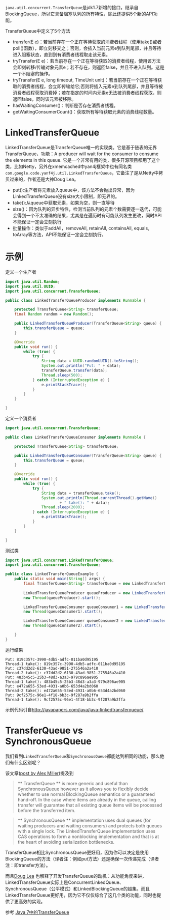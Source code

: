 `java.util.concurrent.TransferQueue`是jdk1.7新增的接口，继承自BlockingQueue，所以它具备阻塞队列的所有特性，除此还提供5个新的API功能。

TransferQueue中定义了5个方法
* transfer(E e)：若当前存在一个正在等待获取的消费者线程（使用take()或者poll()函数），即立刻移交之；否则，会插入当前元素e到队列尾部，并且等待进入阻塞状态，直到到有消费者线程取走该元素。
* tryTransfer(E e)：若当前存在一个正在等待获取的消费者线程，使用该方法会即刻转移/传输对象元素e；若不存在，则返回false，并且不进入队列。这是一个不阻塞的操作。
* tryTransfer(E e, long timeout, TimeUnit unit)：若当前存在一个正在等待获取的消费者线程，会立即传输给它;否则将插入元素e到队列尾部，并且等待被消费者线程获取消费掉；若在指定的时间内元素e无法被消费者线程获取，则返回false，同时该元素被移除。
* hasWaitingConsumer()：判断是否存在消费者线程。
* getWaitingConsumerCount()：获取所有等待获取元素的消费线程数量。




# LinkedTransferQueue
LinkedTransferQueue是TransferQueue唯一的实现类。它是基于链表的无界TransferQueue，功能：A producer will wait for the consumer to consume the elements in this queue.
它是一个非常有用的类，很多开源项目都用了这个类，比如Netty，另外在xmemcached中yan4j框架中也有同名类`com.google.code.yanf4j.util.LinkedTransferQueue`，它备注了是从Netty中拷贝过来的，作者还是大神Doug Lea。

* put():生产者将元素放入queue中，该方法不会抛出异常，因为LinkedTransferQueue没有size大小限制，即无界的。
* take():从queue中获取元素，如果为空，则一直等待
* size()：因为队列的异步特性，检测当前队列的元素个数需要逐一迭代，可能会得到一个不太准确的结果，尤其是在遍历时有可能队列发生更改，同时API不能保证一定会立刻执行
* 批量操作：类似于addAll，removeAll, retainAll, containsAll, equals, toArray等方法，API不能保证一定会立刻执行。

# 示例
定义一个生产者
```java
import java.util.Random;
import java.util.UUID;
import java.util.concurrent.TransferQueue;

public class LinkedTransferQueueProducer implements Runnable {

	protected TransferQueue<String> transferQueue;
	final Random random = new Random();

	public LinkedTransferQueueProducer(TransferQueue<String> queue) {
		this.transferQueue = queue;
	}

	@Override
	public void run() {
		while (true) {
			try {
				String data = UUID.randomUUID().toString();
				System.out.println("Put: " + data);
				transferQueue.transfer(data);
				Thread.sleep(500);
			} catch (InterruptedException e) {
				e.printStackTrace();
			}
		}
	}

}

```
定义一个消费者
```java
import java.util.concurrent.TransferQueue;

public class LinkedTransferQueueConsumer implements Runnable {

	protected TransferQueue<String> transferQueue;

	public LinkedTransferQueueConsumer(TransferQueue<String> queue) {
		this.transferQueue = queue;
	}

	@Override
	public void run() {
		while (true) {
			try {
				String data = transferQueue.take();
				System.out.println(Thread.currentThread().getName()
						+ " take(): " + data);
				Thread.sleep(2000);
			} catch (InterruptedException e) {
				e.printStackTrace();
			}
		}
	}

}
```
测试类
```java
import java.util.concurrent.LinkedTransferQueue;
import java.util.concurrent.TransferQueue;

public class LinkedTransferQueueExample {
	public static void main(String[] args) {
		final TransferQueue<String> transferQueue = new LinkedTransferQueue<String>();
		
		LinkedTransferQueueProducer queueProducer = new LinkedTransferQueueProducer(transferQueue);
		new Thread(queueProducer).start();

		LinkedTransferQueueConsumer queueConsumer1 = new LinkedTransferQueueConsumer(transferQueue);
		new Thread(queueConsumer1).start();

		LinkedTransferQueueConsumer queueConsumer2 = new LinkedTransferQueueConsumer(transferQueue);
		new Thread(queueConsumer2).start();

	}
}

```
运行结果
```plain
Put: 819c357c-3990-4db5-adfc-011ba0d95195
Thread-1 take(): 819c357c-3990-4db5-adfc-011ba0d95195
Put: c37dd2d2-6130-43ad-9851-275546a2a410
Thread-2 take(): c37dd2d2-6130-43ad-9851-275546a2a410
Put: 483b45c5-25b3-48d3-a3a3-979c896ae905
Thread-1 take(): 483b45c5-25b3-48d3-a3a3-979c896ae905
Put: e472a655-53ed-4931-a0b6-653d4a2bd060
Thread-2 take(): e472a655-53ed-4931-a0b6-653d4a2bd060
Put: 9cf2575c-96e1-4f18-bb3c-9f287a9b2ffa
Thread-1 take(): 9cf2575c-96e1-4f18-bb3c-9f287a9b2ffa
```
示例代码引自<http://javapapers.com/java/java-linkedtransferqueue/>



# TransferQueue vs SynchronousQueue
我们看到`LinkedTransferQueue`和`SynchronousQueue`都能达到相同的功能，那么他们有什么区别呢？

该文章([post by Alex Miller](http://puredanger.github.io/tech.puredanger.com/2009/02/28/java-7-transferqueue/))提及到
> ** TransferQueue ** is more generic and useful than SynchronousQueue however as it allows you to flexibly decide whether to use normal BlockingQueue semantics or a guaranteed hand-off. In the case where items are already in the queue, calling transfer will guarantee that all existing queue items will be processed before the transferred item.

> ** SynchronousQueue ** implementation uses dual queues (for waiting producers and waiting consumers) and protects both queues with a single lock. The LinkedTransferQueue implementation uses CAS operations to form a nonblocking implementation and that is at the heart of avoiding serialization bottlenecks.

TransferQueue相比SynchronousQueue更好用，因为你可以决定是使用BlockingQueue的方法（译者注：例如put方法）还是确保一次传递完成（译者注：即transfer方法）。

而且[Doug Lea](http://cs.oswego.edu/pipermail/concurrency-interest/2009-February/005888.html) 也解释了开发TransferQueue的动机：从功能角度来讲，LinkedTransferQueue实际上是ConcurrentLinkedQueue、SynchronousQueue（公平模式）和LinkedBlockingQueue的超集。而且LinkedTransferQueue更好用，因为它不仅仅综合了这几个类的功能，同时也提供了更高效的实现。

参考
[Java 7中的TransferQueue](http://ifeve.com/java-transfer-queue/)

